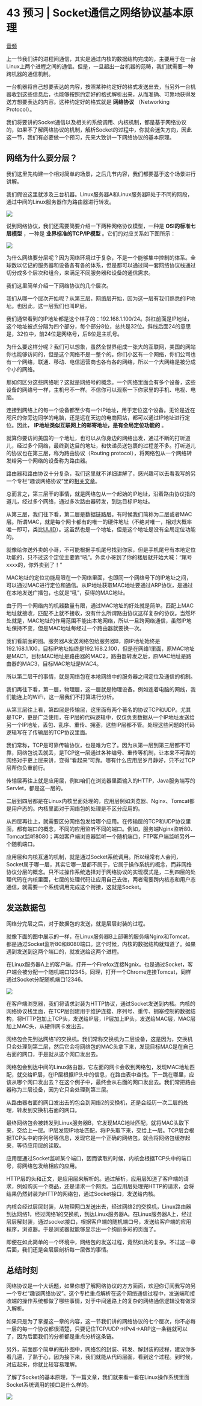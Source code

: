 # 43 预习 | Socket通信之网络协议基本原理

[音频](https://static001.geekbang.org/resource/audio/f7/92/f72ff7d906f3210b035248fd2b899892.mp3)

上一节我们讲的进程间通信，其实是通过内核的数据结构完成的，主要用于在一台Linux上两个进程之间的通信。但是，一旦超出一台机器的范畴，我们就需要一种跨机器的通信机制。

一台机器将自己想要表达的内容，按照某种约定好的格式发送出去，当另外一台机器收到这些信息后，也能够按照约定好的格式解析出来，从而准确、可靠地获得发送方想要表达的内容。这种约定好的格式就是
**网络协议** （Networking Protocol）。

我们将要讲的Socket通信以及相关的系统调用、内核机制，都是基于网络协议的，如果不了解网络协议的机制，解析Socket的过程中，你就会迷失方向，因此这一节，我们有必要做一个预习，先来大致讲一下网络协议的基本原理。

## 网络为什么要分层？

我们这里先构建一个相对简单的场景，之后几节内容，我们都要基于这个场景进行讲解。

我们假设这里就涉及三台机器。Linux服务器A和Linux服务器B处于不同的网段，通过中间的Linux服务器作为路由器进行转发。

![](https://static001.geekbang.org/resource/image/f6/0e/f6982eb85dc66bd04200474efb3a050e.png)

说到网络协议，我们还需要简要介绍一下两种网络协议模型，一种是 **OSI的标准七层模型** ，一种是 **业界标准的TCP/IP模型**
。它们的对应关系如下图所示：

![](https://static001.geekbang.org/resource/image/92/0e/92f8e85f7b9a9f764c71081b56286e0e.png)

为什么网络要分层呢？因为网络环境过于复杂，不是一个能够集中控制的体系。全球数以亿记的服务器和设备各有各的体系，但是都可以通过同一套网络协议栈通过切分成多个层次和组合，来满足不同服务器和设备的通信需求。

我们这里简单介绍一下网络协议的几个层次。

我们从哪一个层次开始呢？从第三层，网络层开始，因为这一层有我们熟悉的IP地址。也因此，这一层我们也叫IP层。

我们通常看到的IP地址都是这个样子的：192.168.1.100/24。斜杠前面是IP地址，这个地址被点分隔为四个部分，每个部分8位，总共是32位。斜线后面24的意思是，32位中，前24位是网络号，后8位是主机号。

为什么要这样分呢？我们可以想象，虽然全世界组成一张大的互联网，美国的网站你也能够访问的，但是这个网络不是一整个的。你们小区有一个网络，你们公司也有一个网络，联通、移动、电信运营商也各有各的网络，所以一个大网络是被分成个小的网络。

那如何区分这些网络呢？这就是网络号的概念。一个网络里面会有多个设备，这些设备的网络号一样，主机号不一样。不信你可以观察一下你家里的手机、电视、电脑。

连接到网络上的每一个设备都至少有一个IP地址，用于定位这个设备。无论是近在咫尺的你旁边同学的电脑，还是远在天边的电商网站，都可以通过IP地址进行定位。因此，
**IP地址类似互联网上的邮寄地址，是有全局定位功能的** 。

就算你要访问美国的一个地址，也可以从你身边的网络出发，通过不断的打听道儿，经过多个网络，最终到达目的地址，和快递员送包裹的过程差不多。打听道儿的协议也在第三层，称为路由协议（Routing
protocol），将网络包从一个网络转发给另一个网络的设备称为路由器。

路由器和路由协议十分复杂，我们这里就不详细讲解了，感兴趣可以去看我写的另一个专栏“趣谈网络协议”里的[相关文章](https://time.geekbang.org/column/article/8729)。

总而言之，第三层干的事情，就是网络包从一个起始的IP地址，沿着路由协议指的道儿，经过多个网络，通过多次路由器转发，到达目标IP地址。

从第三层，我们往下看，第二层是数据链路层。有时候我们简称为二层或者MAC层。所谓MAC，就是每个网卡都有的唯一的硬件地址（不绝对唯一，相对大概率唯一即可，类比[UUID](https://zh.wikipedia.org/wiki/%E9%80%9A%E7%94%A8%E5%94%AF%E4%B8%80%E8%AF%86%E5%88%AB%E7%A0%81)）。这虽然也是一个地址，但是这个地址是没有全局定位功能的。

就像给你送外卖的小哥，不可能根据手机尾号找到你家，但是手机尾号有本地定位功能的，只不过这个定位主要靠“吼”。外卖小哥到了你的楼层就开始大喊：“尾号xxxx的，你外卖到了！”

MAC地址的定位功能局限在一个网络里面，也即同一个网络号下的IP地址之间，可以通过MAC进行定位和通信。从IP地址获取MAC地址要通过ARP协议，是通过在本地发送广播包，也就是“吼”，获得的MAC地址。

由于同一个网络内的机器数量有限，通过MAC地址的好处就是简单。匹配上MAC地址就接收，匹配不上就不接收，没有什么所谓路由协议这样复杂的协议。当然坏处就是，MAC地址的作用范围不能出本地网络，所以一旦跨网络通信，虽然IP地址保持不变，但是MAC地址每经过一个路由器就要换一次。

我们看前面的图。服务器A发送网络包给服务器B，原IP地址始终是192.168.1.100，目标IP地址始终是192.168.2.100，但是在网络1里面，原MAC地址是MAC1，目标MAC地址是路由器的MAC2，路由器转发之后，原MAC地址是路由器的MAC3，目标MAC地址是MAC4。

所以第二层干的事情，就是网络包在本地网络中的服务器之间定位及通信的机制。

我们再往下看，第一层，物理层，这一层就是物理设备。例如连着电脑的网线，我们能连上的WiFi，这一层我们不打算进行分析。

从第三层往上看，第四层是传输层，这里面有两个著名的协议TCP和UDP。尤其是TCP，更是广泛使用，在IP层的代码逻辑中，仅仅负责数据从一个IP地址发送给另一个IP地址，丢包、乱序、重传、拥塞，这些IP层都不管。处理这些问题的代码逻辑写在了传输层的TCP协议里面。

我们常称，TCP是可靠传输协议，也是难为它了。因为从第一层到第三层都不可靠，网络包说丢就丢，是TCP这一层通过各种编号、重传等机制，让本来不可靠的网络对于更上层来讲，变得“看起来”可靠。哪有什么应用层岁月静好，只不过TCP层帮你负重前行。

传输层再往上就是应用层，例如咱们在浏览器里面输入的HTTP，Java服务端写的Servlet，都是这一层的。

二层到四层都是在Linux内核里面处理的，应用层例如浏览器、Nginx、Tomcat都是用户态的。内核里面对于网络包的处理是不区分应用的。

从四层再往上，就需要区分网络包发给哪个应用。在传输层的TCP和UDP协议里面，都有端口的概念，不同的应用监听不同的端口。例如，服务端Nginx监听80、Tomcat监听8080；再如客户端浏览器监听一个随机端口，FTP客户端监听另外一个随机端口。

应用层和内核互通的机制，就是通过Socket系统调用。所以经常有人会问，Socket属于哪一层，其实它哪一层都不属于，它属于操作系统的概念，而非网络协议分层的概念。只不过操作系统选择对于网络协议的实现模式是，二到四层的处理代码在内核里面，七层的处理代码让应用自己去做，两者需要跨内核态和用户态通信，就需要一个系统调用完成这个衔接，这就是Socket。

## 发送数据包

网络分完层之后，对于数据包的发送，就是层层封装的过程。

就像下面的图中展示的一样，在Linux服务器B上部署的服务端Nginx和Tomcat，都是通过Socket监听80和8080端口。这个时候，内核的数据结构就知道了。如果遇到发送到这两个端口的，就发送给这两个进程。

在Linux服务器A上的客户端，打开一个Firefox连接Ngnix。也是通过Socket，客户端会被分配一个随机端口12345。同理，打开一个Chrome连接Tomcat，同样通过Socket分配随机端口12346。

![](https://static001.geekbang.org/resource/image/98/28/98a4496fff94eb02d1b1b8ae88f8dc28.jpeg)

在客户端浏览器，我们将请求封装为HTTP协议，通过Socket发送到内核。内核的网络协议栈里面，在TCP层创建用于维护连接、序列号、重传、拥塞控制的数据结构，将HTTP包加上TCP头，发送给IP层，IP层加上IP头，发送给MAC层，MAC层加上MAC头，从硬件网卡发出去。

网络包会先到达网络1的交换机。我们常称交换机为二层设备，这是因为，交换机只会处理到第二层，然后它会将网络包的MAC头拿下来，发现目标MAC是在自己右面的网口，于是就从这个网口发出去。

网络包会到达中间的Linux路由器，它左面的网卡会收到网络包，发现MAC地址匹配，就交给IP层，在IP层根据IP头中的信息，在路由表中查找。下一跳在哪里，应该从哪个网口发出去？在这个例子中，最终会从右面的网口发出去。我们常把路由器称为三层设备，因为它只会处理到第三层。

从路由器右面的网口发出去的包会到网络2的交换机，还是会经历一次二层的处理，转发到交换机右面的网口。

最终网络包会被转发到Linux服务器B，它发现MAC地址匹配，就将MAC头取下来，交给上一层。IP层发现IP地址匹配，将IP头取下来，交给上一层。TCP层会根据TCP头中的序列号等信息，发现它是一个正确的网络包，就会将网络包缓存起来，等待应用层的读取。

应用层通过Socket监听某个端口，因而读取的时候，内核会根据TCP头中的端口号，将网络包发给相应的应用。

HTTP层的头和正文，是应用层来解析的。通过解析，应用层知道了客户端的请求，例如购买一个商品，还是请求一个网页。当应用层处理完HTTP的请求，会将结果仍然封装为HTTP的网络包，通过Socket接口，发送给内核。

内核会经过层层封装，从物理网口发送出去，经过网络2的交换机，Linux路由器到达网络1，经过网络1的交换机，到达Linux服务器A。在Linux服务器A上，经过层层解封装，通过socket接口，根据客户端的随机端口号，发送给客户端的应用程序，浏览器。于是浏览器就能够显示出一个绚丽多彩的页面了。

即便在如此简单的一个环境中，网络包的发送过程，竟然如此的复杂。不过这一章后面，我们还是会层层剖析每一层做的事情。

## 总结时刻

网络协议是一个大话题，如果你想了解网络协议的方方面面，欢迎你订阅我写的另一个专栏“趣谈网络协议”。这个专栏重点解析在这个网络通信过程中，发送端和接收端的操作系统都做了哪些事情，对于中间通路上的复杂的网络通信逻辑没有做深入解析。

如果只是为了掌握这一章的内容，这一节我们讲的网络协议的七个层次，你不必每一层的每一个协议都很清楚，只要记住TCP/UDP->IPv4->ARP这一条链就可以了，因为后面我们的分析都是重点分析这条链。

另外，前面那个简单的拓扑图中，网络包的封装、转发、解封装的过程，建议你多看几遍，了熟于心，因为接下来，我们就能从代码层面，看到这个过程。到时候，对应起来，你就比较容易理解。

了解了Socket的基本原理，下一篇文章，我们就来看一看在Linux操作系统里面Socket系统调用的接口是什么样的。

![](https://static001.geekbang.org/resource/image/8c/37/8c0a95fa07a8b9a1abfd394479bdd637.jpg)

